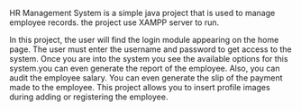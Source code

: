 HR Management System is a simple java project that is used to manage employee records. the project use XAMPP server to run.

In this project, the user will find the login module appearing on the home page. The user must enter the username and password to get access to the system. Once you are into the system you see the available options for this system.you can even generate the report of the employee. Also, you can audit the employee salary. You can even generate the slip of the payment made to the employee. This project allows you to insert profile images during adding or registering the employee.
